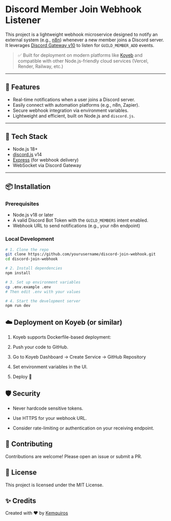 # Discord Member Join Webhook Listener

This project is a lightweight webhook microservice designed to notify an external system (e.g., [n8n](https://n8n.io)) whenever a new member joins a Discord server. It leverages [Discord Gateway v10](https://discord.com/developers/docs/topics/gateway) to listen for `GUILD_MEMBER_ADD` events.

> ✅ Built for deployment on modern platforms like [Koyeb](https://www.koyeb.com/) and compatible with other Node.js-friendly cloud services (Vercel, Render, Railway, etc.)

---

## 🚀 Features

- Real-time notifications when a user joins a Discord server.
- Easily connect with automation platforms (e.g., n8n, Zapier).
- Secure webhook integration via environment variables.
- Lightweight and efficient, built on Node.js and `discord.js`.

---

## 🧰 Tech Stack

- Node.js 18+
- [discord.js](https://discord.js.org/) v14
- [Express](https://expressjs.com/) (for webhook delivery)
- WebSocket via Discord Gateway

---

## 📦 Installation

### Prerequisites

- Node.js v18 or later
- A valid Discord Bot Token with the `GUILD_MEMBERS` intent enabled.
- Webhook URL to send notifications (e.g., your n8n endpoint)

### Local Development

```bash
# 1. Clone the repo
git clone https://github.com/yourusername/discord-join-webhook.git
cd discord-join-webhook

# 2. Install dependencies
npm install

# 3. Set up environment variables
cp .env.example .env
# Then edit .env with your values

# 4. Start the development server
npm run dev
```

## ☁️ Deployment on Koyeb (or similar)

1. Koyeb supports Dockerfile-based deployment:

2. Push your code to GitHub.

3. Go to Koyeb Dashboard → Create Service → GitHub Repository

4. Set environment variables in the UI.

5. Deploy 🚀

## 🛡️ Security

- Never hardcode sensitive tokens.

- Use HTTPS for your webhook URL.

- Consider rate-limiting or authentication on your receiving endpoint.

## 🤝 Contributing

Contributions are welcome! Please open an issue or submit a PR.

## 📄 License

This project is licensed under the MIT License.

## ✨ Credits

Created with ❤️ by [Kemquiros](https://github.com/Kemquiros/)